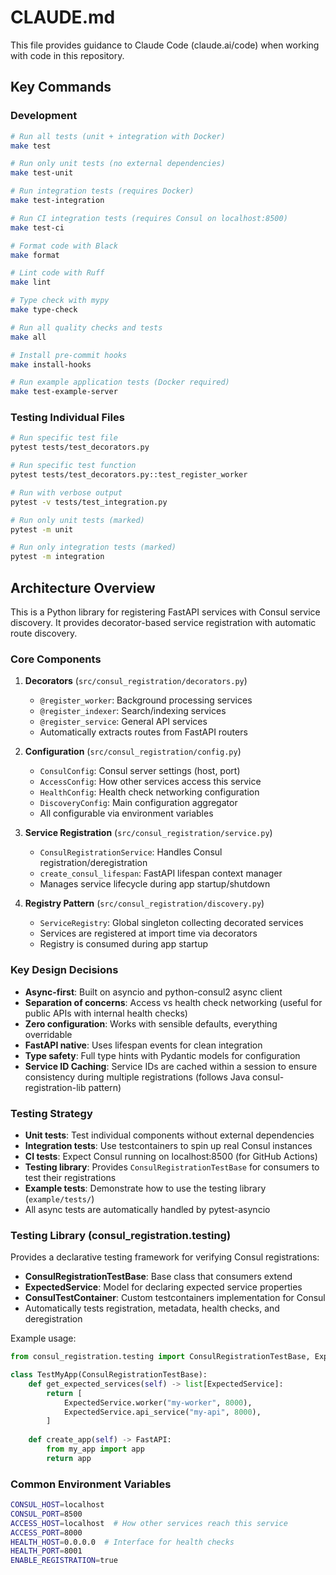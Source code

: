 # CLAUDE.md

This file provides guidance to Claude Code (claude.ai/code) when working with code in this repository.

## Key Commands

### Development
```bash
# Run all tests (unit + integration with Docker)
make test

# Run only unit tests (no external dependencies)
make test-unit

# Run integration tests (requires Docker)
make test-integration

# Run CI integration tests (requires Consul on localhost:8500)
make test-ci

# Format code with Black
make format

# Lint code with Ruff
make lint

# Type check with mypy
make type-check

# Run all quality checks and tests
make all

# Install pre-commit hooks
make install-hooks

# Run example application tests (Docker required)
make test-example-server
```

### Testing Individual Files
```bash
# Run specific test file
pytest tests/test_decorators.py

# Run specific test function
pytest tests/test_decorators.py::test_register_worker

# Run with verbose output
pytest -v tests/test_integration.py

# Run only unit tests (marked)
pytest -m unit

# Run only integration tests (marked)
pytest -m integration
```

## Architecture Overview

This is a Python library for registering FastAPI services with Consul service discovery. It provides decorator-based service registration with automatic route discovery.

### Core Components

1. **Decorators** (`src/consul_registration/decorators.py`)
   - `@register_worker`: Background processing services
   - `@register_indexer`: Search/indexing services  
   - `@register_service`: General API services
   - Automatically extracts routes from FastAPI routers

2. **Configuration** (`src/consul_registration/config.py`)
   - `ConsulConfig`: Consul server settings (host, port)
   - `AccessConfig`: How other services access this service
   - `HealthConfig`: Health check networking configuration
   - `DiscoveryConfig`: Main configuration aggregator
   - All configurable via environment variables

3. **Service Registration** (`src/consul_registration/service.py`)
   - `ConsulRegistrationService`: Handles Consul registration/deregistration
   - `create_consul_lifespan`: FastAPI lifespan context manager
   - Manages service lifecycle during app startup/shutdown

4. **Registry Pattern** (`src/consul_registration/discovery.py`)
   - `ServiceRegistry`: Global singleton collecting decorated services
   - Services are registered at import time via decorators
   - Registry is consumed during app startup

### Key Design Decisions

- **Async-first**: Built on asyncio and python-consul2 async client
- **Separation of concerns**: Access vs health check networking (useful for public APIs with internal health checks)
- **Zero configuration**: Works with sensible defaults, everything overridable
- **FastAPI native**: Uses lifespan events for clean integration
- **Type safety**: Full type hints with Pydantic models for configuration
- **Service ID Caching**: Service IDs are cached within a session to ensure consistency during multiple registrations (follows Java consul-registration-lib pattern)

### Testing Strategy

- **Unit tests**: Test individual components without external dependencies
- **Integration tests**: Use testcontainers to spin up real Consul instances
- **CI tests**: Expect Consul running on localhost:8500 (for GitHub Actions)
- **Testing library**: Provides `ConsulRegistrationTestBase` for consumers to test their registrations
- **Example tests**: Demonstrate how to use the testing library (`example/tests/`)
- All async tests are automatically handled by pytest-asyncio

### Testing Library (consul_registration.testing)

Provides a declarative testing framework for verifying Consul registrations:

- **ConsulRegistrationTestBase**: Base class that consumers extend
- **ExpectedService**: Model for declaring expected service properties
- **ConsulTestContainer**: Custom testcontainers implementation for Consul
- Automatically tests registration, metadata, health checks, and deregistration

Example usage:
```python
from consul_registration.testing import ConsulRegistrationTestBase, ExpectedService

class TestMyApp(ConsulRegistrationTestBase):
    def get_expected_services(self) -> list[ExpectedService]:
        return [
            ExpectedService.worker("my-worker", 8000),
            ExpectedService.api_service("my-api", 8000),
        ]
    
    def create_app(self) -> FastAPI:
        from my_app import app
        return app
```

### Common Environment Variables

```bash
CONSUL_HOST=localhost
CONSUL_PORT=8500
ACCESS_HOST=localhost  # How other services reach this service
ACCESS_PORT=8000
HEALTH_HOST=0.0.0.0  # Interface for health checks
HEALTH_PORT=8001
ENABLE_REGISTRATION=true
```